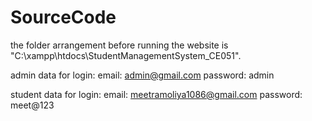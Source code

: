 # SourceCode

the folder arrangement before running the website is 
"C:\xampp\htdocs\StudentManagementSystem_CE051".

admin data for login:
email: admin@gmail.com
password: admin

student data for login:
email: meetramoliya1086@gmail.com
password: meet@123
